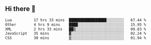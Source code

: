 ## Hi there 👋
<!--START_SECTION:waka-->

```txt
Lua          17 hrs 33 mins  █████████████████░░░░░░░░   67.44 %
Other        4 hrs 9 mins    ████░░░░░░░░░░░░░░░░░░░░░   15.95 %
XML          2 hrs 33 mins   ██▒░░░░░░░░░░░░░░░░░░░░░░   09.83 %
JavaScript   35 mins         ▓░░░░░░░░░░░░░░░░░░░░░░░░   02.24 %
CSS          30 mins         ▒░░░░░░░░░░░░░░░░░░░░░░░░   01.94 %
```

<!--END_SECTION:waka-->
